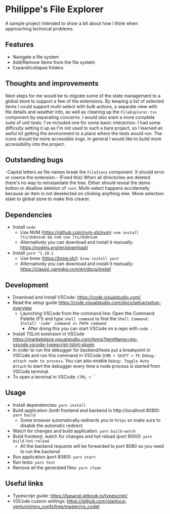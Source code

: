 # Philippe's File Explorer

A sample project intended to show a bit about how I think when approaching technical problems.

## Features

- Navigate a file system
- Add/Remove items from the file system
- Expand/collapse folders

## Thoughts and improvements

Next steps for me would be to migrate some of the state management to a global store to support a few of the extensions. By keeping a list of selected items I could support multi-select with bulk actions, a separate view with file details and weather info, as well as cleaning up the `FileExplorer.tsx` component by separating concerns.
I would also want a more complete suite of unit tests. I've included one for some basic interaction. I had some difficulty setting it up as I'm not used to such a bare project, so I learned an awful lot getting the environment to a place where the tests would run.
The icons should be more accessible svgs. In general I would like to build more accessibility into the project.

## Outstanding bugs

-Capital letters as file names break the `FileIcons` component. It should error or coerce the extension.- (Fixed this)
When all directories are deleted there's no way to reinstantiate the tree. Either should reveal the demo button or disallow deletion of `root`.
Multi-select happens accidentally because an item is not deselected on clicking anything else. Move selection state to global store to make this clearer.

## Dependencies

- Install `node`
  - Use NVM (https://github.com/nvm-sh/nvm): `nvm install lts/dubnium && nvm use lts/dubnium`
  - Alternatively you can download and install it manually: https://nodejs.org/en/download/
- Install `yarn ^1.10.1`
  - Use brew (https://brew.sh/): `brew install yarn`
  - Alternatively you can download and install it manually: https://classic.yarnpkg.com/en/docs/install

## Development

- Download and install VSCode: https://code.visualstudio.com/
- Read the setup guide https://code.visualstudio.com/docs/setup/setup-overview
  - Launching VSCode from the command line: Open the Command Palette (F1) and type `shell command` to find the `Shell Command: Install 'code' command in PATH command`
    - After doing this you can start VSCode on a repo with `code .`
- Install TSLint extension in VSCode https://marketplace.visualstudio.com/items?itemName=ms-vscode.vscode-typescript-tslint-plugin
- In order to run the debugger for backend/tests put a breakpoint in VSCode and run this command in VSCode (`CMD + SHIFT + P`): `Debug: attach node to process`. You can also enable `Debug: Toggle Auto Attach` to start the debugger every time a node process is started from VSCode terminal.
- To open a terminal in VSCode: `` CTRL + `  ``

## Usage

- Install dependencies: `yarn install`
- Build application (both frontend and backend in http://localhost:8080): `yarn build`
  - Some browser automatically redirects you to `https` so make sure to disable the automatic redirect
- Watch for changes and build application: `yarn build-watch`
- Build frontend, watch for changes and hot reload (port 8000): `yarn build-hot-reload`
  - All the backend requests will be forwarded to port 8080 so you need to run the backend
- Run application (port 8080): `yarn start`
- Run tests: `yarn test`
- Remove all the generated files: `yarn clean`

## Useful links

- Typescript guide: https://basarat.gitbook.io/typescript/
- VSCode custom settings: https://github.com/gianluca-venturini/env_confs/tree/master/vs_codet
